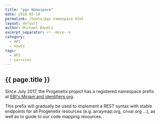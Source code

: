 ```yaml
---
title: "pgx Namespace"
date: 2018-05-10
permalink: /howto/pgx-namespace.html
layout: default
author: Michael Baudis
excerpt_separator: <!--more-->
category:
  - API
  - howto
tags:
  - API
  - services
---
```


## {{ page.title }}

<!--   Please edit the title above.                                 -->
<!--   Please edit the author above.                                -->
<!--   Please edit the category above if not "news".                -->
<!--   You may replace the `{{ page.title }}` above with your text. -->

<!--  CONTENT  -->

Since July 2017, the Progenetix project has a registered namespace prefix at [EBI's Miriam and identifiers.org](https://identifiers.org/registry?query=pgx).

<!--more-->

This prefix will gradually be used to implement a REST syntax with stable endpoints for all Progenetix resources (e.g. arraymap.org, cnvar.org ...), as well as to guide to our code mapping resources.
